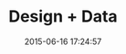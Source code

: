 ---
layout: "inspirer-default"
title: "Design + Data"
date: "2015-06-16 17:24:57"
path1: "inspiration"
path2: "code-art"
path3: 
category: "code-art"
tags:
element-ui:
element-ui-url:
url-demo: "http://www.designplusdata.com/"
image: "code-art-1.JPG"
image-2: "code-art-2.jpg"
intro: "Un code source, des données exotiques et de la dataviz. Le cocktail pour réaliser et vendre un poster."
auteur: "MagazineDuWebdesign"
description: "Un code source, des données exotiques et de la dataviz. Le cocktail pour réaliser et vendre un poster."
---
